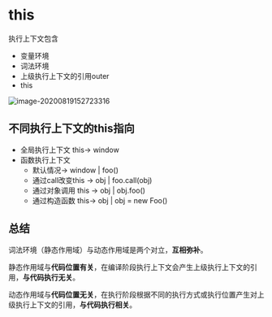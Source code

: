 # this

执行上下文包含

- 变量环境
- 词法环境
- 上级执行上下文的引用outer
- this

![image-20200819152723316](C:\Users\how浩\AppData\Roaming\Typora\typora-user-images\image-20200819152723316.png)



## 不同执行上下文的this指向

- 全局执行上下文 this-> window
- 函数执行上下文  
  - 默认情况-> window | foo()
  - 通过call改变this -> obj | foo.call(obj)
  - 通过对象调用 this -> obj | obj.foo()
  - 通过构造函数 this-> obj | obj = new Foo()



## 总结

词法环境（静态作用域）与动态作用域是两个对立，**互相弥补**。

静态作用域与**代码位置有关**，在编译阶段执行上下文会产生上级执行上下文的引用，**与代码执行无关**。

动态作用域与**代码位置无关**，在执行阶段根据不同的执行方式或执行位置产生对上级执行上下文的引用，**与代码执行相关**。